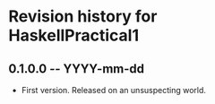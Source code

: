 # Revision history for HaskellPractical1

## 0.1.0.0 -- YYYY-mm-dd

* First version. Released on an unsuspecting world.
